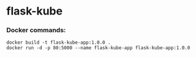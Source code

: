 # flask-kube

### Docker commands:
    docker build -t flask-kube-app:1.0.0 .
    docker run -d -p 80:5000 --name flask-kube-app flask-kube-app:1.0.0
